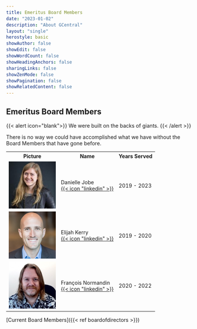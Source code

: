 ```yaml
---
title: Emeritus Board Members
date: "2023-01-02"
description: "About GCentral"
layout: "single"
herostyle: basic
showAuthor: false
showEdit: false
showWordCount: false
showHeadingAnchors: false
sharingLinks: false
showZenMode: false
showPagination: false
showRelatedContent: false
---
```

## Emeritus Board Members

{{< alert icon="blank">}}
We were built on the backs of giants.
{{< /alert >}}


There is no way we could have accomplished what we have without the Board Members that have gone before.

<table class="w-full table-fixed">
 <tr>
	<th class="text-center">Picture</th><th>Name</th><th class="text-center">Years Served</th>
 </tr>
 <tr>
	<td class="align-middle"><img src="DanielleJobe.png" class="nozoom" width=128 height=128></td><td class="align-middle">Danielle Jobe <a href="https://www.linkedin.com/in/danielle-jobe/"><div class="align-middle text-2xl text-neutral-500 dark:text-neutral-300">{{< icon "linkedin" >}}</div></a></td><td class="align-middle text-center">2019 - 2023</td>
 </tr>
  <tr>
	<td class="align-middle"><img src="ElijahKerry.png" class="nozoom" width=128 height=128></td><td class="align-middle">Elijah Kerry <a href="https://www.linkedin.com/in/elijahkerry/"><div class="align-middle text-2xl text-neutral-500 dark:text-neutral-300">{{< icon "linkedin" >}}</div></a></td><td class="align-middle text-center">2019 - 2020</td>
 </tr>
   <tr>
	<td class="align-middle"><img src="FrancoisNormandin.png" class="nozoom" width=128 height=128></td><td class="align-middle">François Normandin <a href="https://www.linkedin.com/in/francois-normandin/"><div class="align-middle text-2xl text-neutral-500 dark:text-neutral-300">{{< icon "linkedin" >}}</div></a></td><td class="align-middle text-center">2020 - 2022</td>
 </tr>
</table>

[Current Board Members]({{< ref boardofdirectors >}})